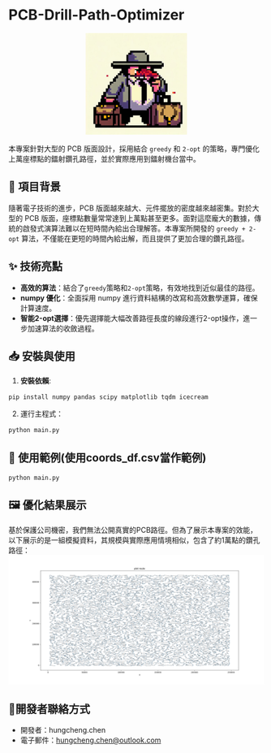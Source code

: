 # PCB-Drill-Path-Optimizer 

<div align="center">
    <img src="OIG.jpg" alt="PCB Image" width="200"/>
</div>

本專案針對大型的 PCB 版面設計，採用結合 `greedy` 和 `2-opt` 的策略，專門優化上萬座標點的鐳射鑽孔路徑，並於實際應用到鐳射機台當中。

## 🌟 項目背景

隨著電子技術的進步，PCB 版面越來越大、元件擺放的密度越來越密集。對於大型的 PCB 版面，座標點數量常常達到上萬點甚至更多。面對這麼龐大的數據，傳統的啟發式演算法難以在短時間內給出合理解答。本專案所開發的 `greedy + 2-opt` 算法，不僅能在更短的時間內給出解，而且提供了更加合理的鑽孔路徑。

## ✨ 技術亮點

- **高效的算法**：結合了`greedy`策略和`2-opt`策略，有效地找到近似最佳的路徑。
- **numpy 優化**：全面採用 numpy 進行資料結構的改寫和高效數學運算，確保計算速度。
- **智能2-opt選擇**：優先選擇能大幅改善路徑長度的線段進行2-opt操作，進一步加速算法的收斂過程。


## 📥 安裝與使用
1. **安裝依賴**:
```bash
pip install numpy pandas scipy matplotlib tqdm icecream
```
2. 運行主程式：
```bash
python main.py
```
## 📖 使用範例(使用coords_df.csv當作範例)

```bash
python main.py
```
## 🖼️ 優化結果展示

基於保護公司機密，我們無法公開真實的PCB路徑。但為了展示本專案的效能，以下展示的是一組模擬資料，其規模與實際應用情境相似，包含了約1萬點的鑽孔路徑：
![路徑結果圖](./result/Figure_1.png)

## 👤開發者聯絡方式
- 開發者：hungcheng.chen
- 電子郵件：[hungcheng.chen@outlook.com](mailto:hungcheng.chen@outlook.com)
